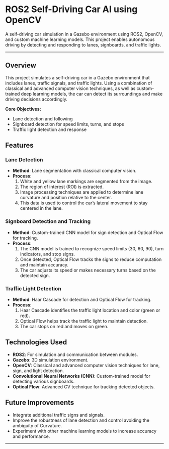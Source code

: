 # ROS2 Self-Driving Car AI using OpenCV

A self-driving car simulation in a Gazebo environment using ROS2, OpenCV, and custom machine learning models. This project enables autonomous driving by detecting and responding to lanes, signboards, and traffic lights.

---

## Overview

This project simulates a self-driving car in a Gazebo environment that includes lanes, traffic signals, and traffic lights. Using a combination of classical and advanced computer vision techniques, as well as custom-trained deep learning models, the car can detect its surroundings and make driving decisions accordingly.

**Core Objectives:**
- Lane detection and following
- Signboard detection for speed limits, turns, and stops
- Traffic light detection and response

## Features

### Lane Detection
- **Method**: Lane segmentation with classical computer vision.
- **Process**:
  1. White and yellow lane markings are segmented from the image.
  2. The region of interest (ROI) is extracted.
  3. Image processing techniques are applied to determine lane curvature and position relative to the center.
  4. This data is used to control the car’s lateral movement to stay centered in the lane.

### Signboard Detection and Tracking
- **Method**: Custom-trained CNN model for sign detection and Optical Flow for tracking.
- **Process**:
  1. The CNN model is trained to recognize speed limits (30, 60, 90), turn indicators, and stop signs.
  2. Once detected, Optical Flow tracks the signs to reduce computation and maintain accuracy.
  3. The car adjusts its speed or makes necessary turns based on the detected sign.

### Traffic Light Detection
- **Method**: Haar Cascade for detection and Optical Flow for tracking.
- **Process**:
  1. Haar Cascade identifies the traffic light location and color (green or red).
  2. Optical Flow helps track the traffic light to maintain detection.
  3. The car stops on red and moves on green.

## Technologies Used

- **ROS2**: For simulation and communication between modules.
- **Gazebo**: 3D simulation environment.
- **OpenCV**: Classical and advanced computer vision techniques for lane, sign, and light detection.
- **Convolutional Neural Networks (CNN)**: Custom-trained model for detecting various signboards.
- **Optical Flow**: Advanced CV technique for tracking detected objects.

## Future Improvements

- Integrate additional traffic signs and signals.
- Improve the robustness of lane detection and control avoiding the ambiguity of Curvature.
- Experiment with other machine learning models to increase accuracy and performance.

---
